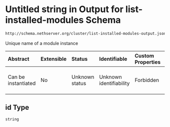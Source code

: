 # Untitled string in Output for list-installed-modules Schema

```txt
http://schema.nethserver.org/cluster/list-installed-modules-output.json#/patternProperties/.*/items/properties/id
```

Unique name of a module instance

| Abstract            | Extensible | Status         | Identifiable            | Custom Properties | Additional Properties | Access Restrictions | Defined In                                                                                                |
| :------------------ | :--------- | :------------- | :---------------------- | :---------------- | :-------------------- | :------------------ | :-------------------------------------------------------------------------------------------------------- |
| Can be instantiated | No         | Unknown status | Unknown identifiability | Forbidden         | Allowed               | none                | [list-installed-modules-output.json\*](cluster/list-installed-modules-output.json "open original schema") |

## id Type

`string`
